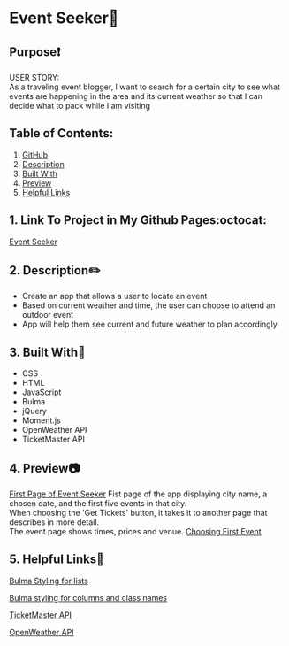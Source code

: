 # Event Seeker:round_pushpin:

## Purpose❗
USER STORY: <br>
As a traveling event blogger, I want to search for a certain city to
see what events are happening in the area
and its current weather so that I can decide what to pack while I am visiting

   ## Table of Contents:
1. [ GitHub ](#link-to-my-page)
2. [ Description ](#desc)
3. [ Built With ](#built-with)
4. [ Preview ](#screenshot)
5. [ Helpful Links ](#help)

 <a name="link-to-my-page"></a>
 ## 1. Link To Project in My Github Pages:octocat:
 
[Event Seeker]()

 <a name="desc"></a>
## 2. Description✏️
 * Create an app that allows a user to locate an event
 * Based on current weather and time, the user can choose to attend an outdoor event
 * App will help them see current and future weather to plan accordingly


<a name="built-with"></a>
## 3. Built With🔨
 * CSS
 * HTML
 * JavaScript
 * Bulma
 * jQuery
 * Moment.js
 * OpenWeather API
 * TicketMaster API

  <a name="screenshot"></a>
 ## 4. Preview:camera:

 [First Page of Event Seeker](assets/event-seeker-search.png)
Fist page of the app displaying city name, a chosen date, and the first five events in that city. <br>
When choosing the 'Get Tickets' button, it takes it to another page that describes in more detail. <br>
The event page shows times, prices and venue.
 [Choosing First Event](assets/first-event.png)

 <a name="help"></a>
  ## 5. Helpful Links:link:

[Bulma Styling for lists](https://www.geeksforgeeks.org/bulma-list/)

[Bulma styling for columns and class names](https://bulma.io/documentation/columns/sizes/)

[TicketMaster API](https://developer.ticketmaster.com/products-and-docs/apis/getting-started/)

[OpenWeather API](https://openweathermap.org/api)

